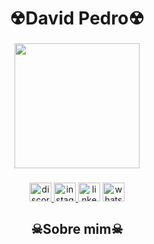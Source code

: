 <h1 align="center">☢David Pedro☢</h1>

###

<div align="center">
  <img height="200" src="https://c.tenor.com/3HEHrQS9u9UAAAAC/gon-anime.gif"  />
</div>

###

<div align="center">
  <a href="https://discord.com/channels/@me/1271438244743090226" target="_blank">
    <img src="https://raw.githubusercontent.com/maurodesouza/profile-readme-generator/master/src/assets/icons/social/discord/default.svg" width="35" height="30" alt="discord logo"  />
  </a>
  <a href="https://www.instagram.com/davidpedrosilva_/" target="_blank">
    <img src="https://raw.githubusercontent.com/maurodesouza/profile-readme-generator/master/src/assets/icons/social/instagram/default.svg" width="35" height="30" alt="instagram logo"  />
  </a>
  <img src="https://raw.githubusercontent.com/maurodesouza/profile-readme-generator/master/src/assets/icons/social/linkedin/default.svg" width="35" height="30" alt="linkedin logo"  />
  <img src="https://raw.githubusercontent.com/maurodesouza/profile-readme-generator/master/src/assets/icons/social/whatsapp/default.svg" width="35" height="30" alt="whatsapp logo"  />
</div>

###

<h2 align="center">☠Sobre mim☠</h2>

###
